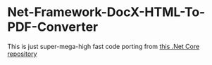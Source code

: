 # Net-Framework-DocX-HTML-To-PDF-Converter

This is just super-mega-high fast code porting from [this .Net Core repository](https://github.com/smartinmedia/Net-Core-DocX-HTML-To-PDF-Converter)
